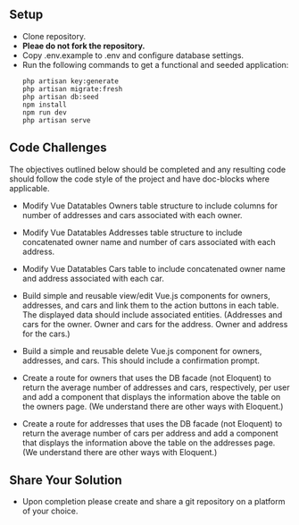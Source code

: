 ## Setup

- Clone repository.
- **Pleae do not fork the repository.**
- Copy .env.example to .env and configure database settings.
- Run the following commands to get a functional and seeded application:
  ```
  php artisan key:generate
  php artisan migrate:fresh
  php artisan db:seed
  npm install
  npm run dev
  php artisan serve
  ```

## Code Challenges

The objectives outlined below should be completed and any resulting code should follow the code style of the project and have doc-blocks where applicable.

- Modify Vue Datatables Owners table structure to include columns for number of addresses and cars associated with each owner.
- Modify Vue Datatables Addresses table structure to include concatenated owner name and number of cars associated with each address.
- Modify Vue Datatables Cars table to include concatenated owner name and address associated with each car.


- Build simple and reusable view/edit Vue.js components for owners, addresses, and cars and link them to the action buttons in each table. The displayed data should include associated entities. (Addresses and cars for the owner. Owner and cars for the address. Owner and address for the cars.)
- Build a simple and reusable delete Vue.js component for owners, addresses, and cars. This should include a confirmation prompt.


- Create a route for owners that uses the DB facade (not Eloquent) to return the average number of addresses and cars, respectively, per user and add a component that displays the information above the table on the owners page. (We understand there are other ways with Eloquent.)
- Create a route for addresses that uses the DB facade (not Eloquent) to return the average number of cars per address and add a component that displays the information above the table on the addresses page. (We understand there are other ways with Eloquent.)

## Share Your Solution

-  Upon completion please create and share a git repository on a platform of your choice.
